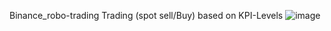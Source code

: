 Binance_robo-trading
Trading (spot sell/Buy) based on KPI-Levels
![image](https://github.com/369Martin369/Binance_robo-trading/assets/26202033/0bd05db1-1dec-41ed-8757-d5513d830fac)


